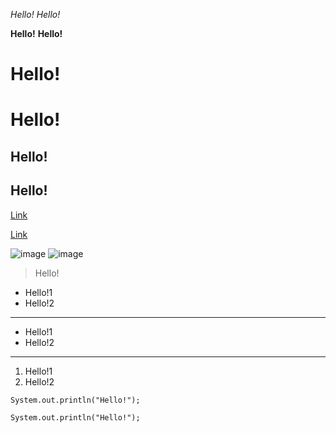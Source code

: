 *Hello!*
_Hello!_

**Hello!**
__Hello!__

# Hello!

Hello!
======

## Hello!

Hello!
------

[Link](https://github.com/YongceLi/cse15l-lab-reports/edit/main/index.md)

[Link][1]

[1]:https://github.com/YongceLi/cse15l-lab-reports/edit/main/index.md

![image](https://miro.medium.com/max/1200/1*mk1-6aYaf_Bes1E3Imhc0A.jpeg)
![image][2]

[2]:https://miro.medium.com/max/1200/1*mk1-6aYaf_Bes1E3Imhc0A.jpeg

> Hello!

* Hello!1
* Hello!2
---
- Hello!1
- Hello!2
---
1. Hello!1
2. Hello!2

`System.out.println("Hello!");`

```
System.out.println("Hello!");
```
